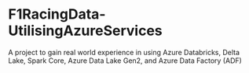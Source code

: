 # F1RacingData-UtilisingAzureServices
A project to gain real world experience in using Azure Databricks, Delta Lake, Spark Core, Azure Data Lake Gen2, and Azure Data Factory (ADF)
